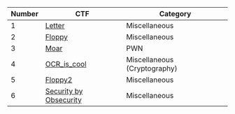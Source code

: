 | Number |      CTF     |    Category    |
|--------|--------------|----------------|
|1|[Letter](https://github.com/Hiiirad/ctf-challenges/tree/master/Google%20Beginners%20Quest/letter)|Miscellaneous|
|2|[Floppy](https://github.com/Hiiirad/ctf-challenges/tree/master/Google%20Beginners%20Quest/floppy)|Miscellaneous|
|3|[Moar](https://github.com/Hiiirad/ctf-challenges/tree/master/Google%20Beginners%20Quest/moar)|PWN|
|4|[OCR_is_cool](https://github.com/Hiiirad/ctf-challenges/tree/master/Google%20Beginners%20Quest/ocr_is_cool)|Miscellaneous (Cryptography)|
|5|[Floppy2](https://github.com/Hiiirad/ctf-challenges/tree/master/Google%20Beginners%20Quest/floppy2)|Miscellaneous|
|6|[Security by Obsecurity](https://github.com/Hiiirad/ctf-challenges/tree/master/Google%20Beginners%20Quest/security_by_obsecurity)|Miscellaneous|
